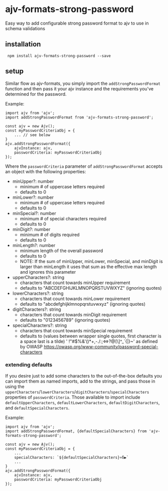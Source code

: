 # ajv-formats-strong-password

Easy way to add configurable strong password format to ajv to use in schema validations

## installation

` npm install ajv-formats-strong-password --save`

## setup

Similar flow as ajv-formats, you simply import the `addStrongPasswordFormat` function and then pass it your ajv instance and the requirements you've determined for the password.

Example:

```
import ajv from 'ajv';
import addStrongPasswordFormat from 'ajv-formats-strong-password';

const ajv = new Ajv();
const myPasswordCriteriaObj = {
    ... // see below
}
ajv.addStrongPasswordFormat({
    ajvInstance: ajv,
    passwordCriteria: myPasswordCriteriaObj
});

```

Where the `passwordCriteria` parameter of `addStrongPasswordFormat` accepts an object with the following properties:

- minUpper?: number
  - minimum # of uppercase letters required
  - defaults to 0
- minLower?: number
  - minimum # of uppercase letters required
  - defaults to 0
- minSpecial?: number
  - minimum # of special characters required
  - defaults to 0
- minDigit?: number
  - minimum # of digits required
  - defaults to 0
- minLength?: number
  - minimum length of the overall password
  - defaults to 0
  - NOTE: If the sum of minUpper, minLower, minSpecial, and minDigit is larger than minLength it uses that sum as the effective max length and ignores this parameter
- upperCharacters?: string
  - characters that count towards minUpper requirement
  - defaults to "ABCDEFGHIJKLMNOPQRSTUVWXYZ" (ignoring quotes)
- lowerCharacters?: string
  - characters that count towards minLower requirement
  - defaults to "abcdefghijklmnopqrstuvwxyz" (ignoring quotes)
- digitCharacters?: string
  - characters that count towards minDigit requirement
  - defaults to "0123456789" (ignoring quotes)
- specialCharacters?: string
  - characters that count towards minSpecial requirement
  - defaults to (values between wrapper single quotes, first character is a space last is a tilde) ' !\"#$%&'()\*+,-./:;<=>?@[\\]^\_`{|}~' as defined by OWASP https://owasp.org/www-community/password-special-characters

### extending defaults

If you desire just to add some characters to the out-of-the-box defaults you can import them as named imports, add to the strings, and pass those in using the `upperCharacters`/`lowerCharacters`/`digitCharacters`/`specialCharacters` properties of `passwordCriteria`. Those available to import include `defaultUpperCharacters`, `defaultLowerCharacters`, `defaultDigitCharacters`, and `defaultSpecialCharacters`.

Example:

```
import ajv from 'ajv';
import addStrongPasswordFormat, {defaultSpecialCharacters} from 'ajv-formats-strong-password';

const ajv = new Ajv();
const myPasswordCriteriaObj = {
    ...
    specialCharacters: `${defaultSpecialCharacters}¤ẟ▶`
    ...
}
ajv.addStrongPasswordFormat({
    ajvInstance: ajv,
    passwordCriteria: myPasswordCriteriaObj
});

```
